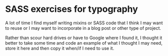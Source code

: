 # SASS exercises for typography

A lot of time I find myself writing mixins or SASS code that I think I may want to reuse or I may want to incorporate in a blog post or other type of project. 

Rather than scour hard drives or have to Google where I found it, I thought it better to take some time and code an example of what I thought I may need, store it here and then copy it when/if I need to use it. 
